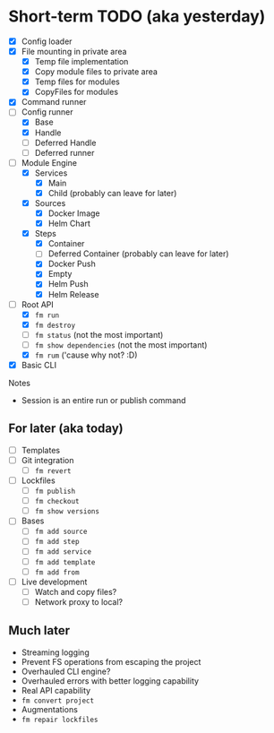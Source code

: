 # Short-term TODO (aka yesterday)

* [X] Config loader
* [X] File mounting in private area
    * [X] Temp file implementation
    * [X] Copy module files to private area
    * [X] Temp files for modules
    * [X] CopyFiles for modules
* [X] Command runner
* [ ] Config runner
    * [X] Base
    * [X] Handle
    * [ ] Deferred Handle
    * [ ] Deferred runner
* [ ] Module Engine
    * [X] Services
        * [X] Main
        * [X] Child (probably can leave for later)
    * [X] Sources
        * [X] Docker Image
        * [X] Helm Chart
    * [X] Steps
        * [X] Container
        * [ ] Deferred Container (probably can leave for later)
        * [X] Docker Push
        * [X] Empty
        * [X] Helm Push
        * [X] Helm Release
* [ ] Root API
    * [X] `fm run`
    * [X] `fm destroy`
    * [ ] `fm status` (not the most important)
    * [ ] `fm show dependencies` (not the most important)
    * [X] `fm rum` ('cause why not? :D)
* [X] Basic CLI

Notes
* Session is an entire run or publish command

## For later (aka today)

* [ ] Templates
* [ ] Git integration
    * [ ] `fm revert`
* [ ] Lockfiles
    * [ ] `fm publish`
    * [ ] `fm checkout`
    * [ ] `fm show versions`
* [ ] Bases
    * [ ] `fm add source`
    * [ ] `fm add step`
    * [ ] `fm add service`
    * [ ] `fm add template`
    * [ ] `fm add from`
* [ ] Live development
    * [ ] Watch and copy files?
    * [ ] Network proxy to local?

## Much later
* Streaming logging
* Prevent FS operations from escaping the project
* Overhauled CLI engine?
* Overhauled errors with better logging capability
* Real API capability
* `fm convert project`
* Augmentations
* `fm repair lockfiles`
